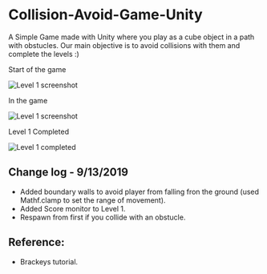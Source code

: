 # Collision-Avoid-Game-Unity

A Simple Game made with Unity where you play as a cube object in a path with obstucles.
Our main objective is to avoid collisions with them and complete the levels :)

Start of the game 

![Level 1 screenshot](https://user-images.githubusercontent.com/54766691/64903647-9e7ab080-d671-11e9-9c9f-026fa532317a.png)

In the game

![Level 1 screenshot](https://user-images.githubusercontent.com/54766691/64903610-1eece180-d671-11e9-835a-16ce7de6ef6c.png)

Level 1 Completed

![Level 1 completed](https://user-images.githubusercontent.com/54766691/64903708-9b33f480-d672-11e9-866f-e7e8408230c3.png)

Change log - 9/13/2019
----------------------

- Added boundary walls to avoid player from falling fron the ground (used Mathf.clamp to set the range of movement).
- Added Score monitor to Level 1.
- Respawn from first if you collide with an obstucle.


Reference:
---------
- Brackeys tutorial.
